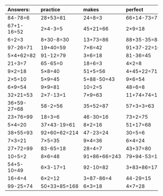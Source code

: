 | Answers: | practice | makes | perfect | ! |
| :--- | :--- | :--- | :--- | :--- |
| 84-78=6 | 28+53=81 | 24÷8=3 | 66+14-73=7 | 27+74+95=196 | 
| 67+1-16=52 | 2×4-3=5 | 45+21=66 | 2×9=18 | 7×7=49 | 
| 6÷2=3 | 8+30-8=30 | 13+73=86 | 88+35-35=88 | 66+17=83 | 
| 97-26=71 | 19+40=59 | 7×6=42 | 91+37-22=106 | 34+64=98 | 
| 5×4+62=82 | 91-12=79 | 3×6=18 | 81-36=45 | 1+21=22 | 
| 21÷3=7 | 65-65=0 | 18÷6=3 | 4×2=8 | 85-27=58 | 
| 9×2=18 | 5×8=40 | 51+5=56 | 4+45+22=71 | 35÷5=7 | 
| 2×5=10 | 5×9=45 | 5+88-50=43 | 9×6=54 | 32÷4=8 | 
| 6×9=54 | 9×9=81 | 10÷2=5 | 48÷6=8 | 7×3+85=106 | 
| 32+21=53 | 2×7-13=1 | 7×9=63 | 11+74+74=159 | 17+25=42 | 
| 36+59-27=68 | 58-2=56 | 35+52=87 | 57+3+3=63 | 2×8=16 | 
| 23+76=99 | 18÷3=6 | 46-30=16 | 73+2=75 | 43+31=74 | 
| 5×4=20 | 37+43-19=61 | 8×2=16 | 51+17=68 | 39+42+22=103 | 
| 38+55=93 | 92+60+62=214 | 47-23=24 | 30÷5=6 | 7+21=28 | 
| 7×3=21 | 7×5=35 | 9×4=36 | 6×4=24 | 79+86-65=100 | 
| 27+72=99 | 83-65=18 | 28÷4=7 | 43+37=80 | 5×6=30 | 
| 10÷5=2 | 8×6=48 | 91+86+66=243 | 79+94-53=120 | 79+43-72=50 | 
| 54+5-10=49 | 6×3-17=1 | 92-10=82 | 3+83+86=172 | 86-32=54 | 
| 16÷4=4 | 6×2=12 | 3+87-86=4 | 44-29=15 | 30÷6=5 | 
| 99-25=74 | 50+33+85=168 | 6×3=18 | 4×7=28 | 1×7=7 | 

